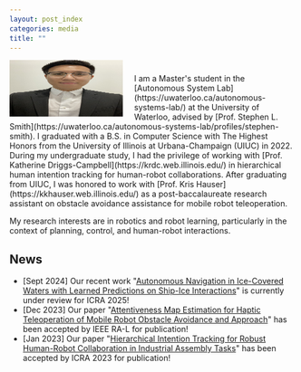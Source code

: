 ```yaml
---
layout: post_index
categories: media
title: ""
---
```


<img style="float: left; padding-right:20px;" src="profile_pic1.jpg" width="200" height="100">

<p style="margin-top:1cm;"></p>
I am a Master's student in the [Autonomous System Lab](https://uwaterloo.ca/autonomous-systems-lab/) at the University of Waterloo, advised by [Prof. Stephen L. Smith](https://uwaterloo.ca/autonomous-systems-lab/profiles/stephen-smith). I graduated with a B.S. in Computer Science with The Highest Honors from the University of Illinois at Urbana-Champaign (UIUC) in 2022. During my undergraduate study, I had the privilege of working with [Prof. Katherine Driggs-Campbell](https://krdc.web.illinois.edu/) in hierarchical human intention tracking for human-robot collaborations. After graduating from UIUC, I was honored to work with [Prof. Kris Hauser](https://kkhauser.web.illinois.edu/) as a post-baccalaureate research assistant on obstacle avoidance assistance for mobile robot teleoperation. 

My research interests are in robotics and robot learning, particularly in the context of planning, control, and human-robot interactions. 


## News
* [Sept 2024] Our recent work "[Autonomous Navigation in Ice-Covered Waters with Learned Predictions on Ship-Ice Interactions](https://arxiv.org/pdf/2409.11326v1)" is currently under review for ICRA 2025!
* [Dec 2023] Our paper "[Attentiveness Map Estimation for Haptic Teleoperation of Mobile Robot Obstacle Avoidance and Approach](https://ieeexplore.ieee.org/abstract/document/10400830)" has been accepted by IEEE RA-L for publication!
* [Jan 2023] Our paper "[Hierarchical Intention Tracking for Robust Human-Robot Collaboration in Industrial Assembly Tasks](https://ieeexplore.ieee.org/abstract/document/10160515)" has been accepted by ICRA 2023 for publication!
